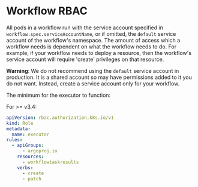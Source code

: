 # Workflow RBAC

All pods in a workflow run with the service account specified in `workflow.spec.serviceAccountName`, or if omitted,
the `default` service account of the workflow's namespace. The amount of access which a workflow needs is dependent on
what the workflow needs to do. For example, if your workflow needs to deploy a resource, then the workflow's service
account will require 'create' privileges on that resource.

**Warning**: We do not recommend using the `default` service account in production. It is a shared account so may have
permissions added to it you do not want. Instead, create a service account only for your workflow.

The minimum for the executor to function:

For >= v3.4:

```yaml
apiVersion: rbac.authorization.k8s.io/v1
kind: Role
metadata:
  name: executor
rules:
  - apiGroups:
      - argoproj.io
    resources:
      - workflowtaskresults
    verbs:
      - create
      - patch
```
